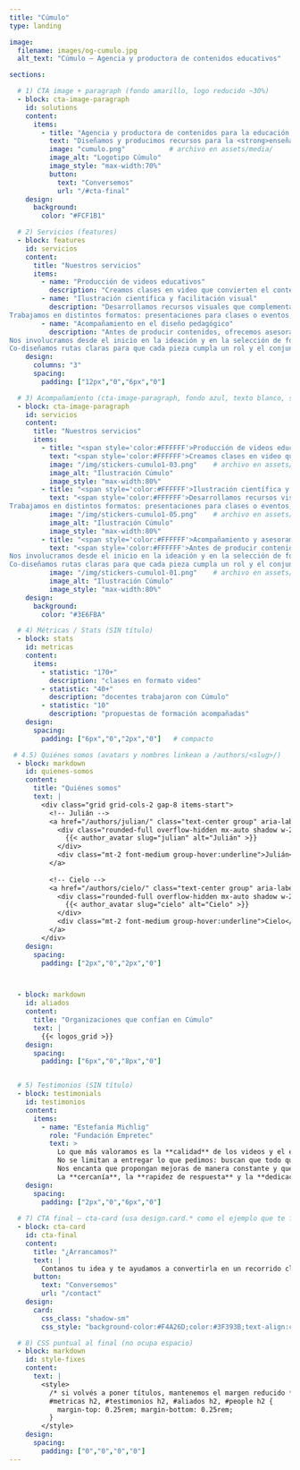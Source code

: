 ```yaml
---
title: "Cúmulo"
type: landing

image:
  filename: images/og-cumulo.jpg
  alt_text: "Cúmulo — Agencia y productora de contenidos educativos"

sections:

  # 1) CTA image + paragraph (fondo amarillo, logo reducido ~30%)
  - block: cta-image-paragraph
    id: solutions
    content:
      items:
        - title: "Agencia y productora de contenidos para la educación y la ciencia"
          text: "Diseñamos y producimos recursos para la <strong>enseñanza y el aprendizaje</strong> en diversos formatos y plataformas. Acompañamos a <strong>docentes y organizaciones</strong> para fortalecer sus propuestas, elegir el formato adecuado para cada contenido, <strong>estructurar guiones</strong> de clases y crear materiales <strong>visuales, audiovisuales y escritos</strong> que acerquen sus iniciativas a las y los estudiantes."
          image: "cumulo.png"           # archivo en assets/media/
          image_alt: "Logotipo Cúmulo"
          image_style: "max-width:70%"
          button:
            text: "Conversemos"
            url: "/#cta-final"
    design:
      background:
        color: "#FCF1B1"

  # 2) Servicios (features)
  - block: features
    id: servicios
    content:
      title: "Nuestros servicios"
      items:
        - name: "Producción de videos educativos"
          description: "Creamos clases en video que convierten el contenido en experiencias de aprendizaje. Desde la ideación y el guion hasta la producción y la edición, integramos recursos audiovisuales en múltiples formatos para comunicar con claridad e impacto."
        - name: "Ilustración científica y facilitación visual"
          description: "Desarrollamos recursos visuales que complementan materiales en proyectos de formación e investigación, para que cada imagen refuerce el contenido y mejore la experiencia de aprendizaje.
Trabajamos en distintos formatos: presentaciones para clases o eventos, pósters científicos, materiales de lectura, entre otros."
        - name: "Acompañamiento en el diseño pedagógico"
          description: "Antes de producir contenidos, ofrecemos asesoramiento para diseñar la propuesta según el perfil de las y los estudiantes y los temas a desarrollar.
Nos involucramos desde el inicio en la ideación y en la selección de formatos, recursos y modalidades del contenido a producir.
Co-diseñamos rutas claras para que cada pieza cumpla un rol y el conjunto mantenga coherencia."
    design:
      columns: "3"
      spacing:
        padding: ["12px","0","6px","0"]

  # 3) Acompañamiento (cta-image-paragraph, fondo azul, texto blanco, sin botón)
  - block: cta-image-paragraph
    id: servicios
    content:
      title: "Nuestros servicios"
      items:
        - title: "<span style='color:#FFFFFF'>Producción de videos educativos</span>"
          text: "<span style='color:#FFFFFF'>Creamos clases en video que convierten el contenido en experiencias de aprendizaje. Desde la ideación y el guion hasta la producción y la edición, integramos recursos audiovisuales en múltiples formatos para comunicar con claridad e impacto."
          image: "/img/stickers-cumulo1-03.png"    # archivo en assets/media/
          image_alt: "Ilustración Cúmulo"
          image_style: "max-width:80%"
        - title: "<span style='color:#FFFFFF'>Ilustración científica y facilitación visual</span>"
          text: "<span style='color:#FFFFFF'>Desarrollamos recursos visuales que complementan materiales en proyectos de formación e investigación, para que cada imagen refuerce el contenido y mejore la experiencia de aprendizaje.
Trabajamos en distintos formatos: presentaciones para clases o eventos, pósters científicos, materiales de lectura, entre otros."
          image: "/img/stickers-cumulo1-05.png"    # archivo en assets/media/
          image_alt: "Ilustración Cúmulo"
          image_style: "max-width:80%"
        - title: "<span style='color:#FFFFFF'>Acompañamiento y asesoramiento pedagógico</span>"
          text: "<span style='color:#FFFFFF'>Antes de producir contenidos, ofrecemos asesoramiento para diseñar la propuesta según el perfil de las y los estudiantes y los temas a desarrollar.
Nos involucramos desde el inicio en la ideación y en la selección de formatos, recursos y modalidades del contenido a producir.
Co-diseñamos rutas claras para que cada pieza cumpla un rol y el conjunto mantenga coherencia."
          image: "/img/stickers-cumulo1-01.png"    # archivo en assets/media/
          image_alt: "Ilustración Cúmulo"
          image_style: "max-width:80%"
    design:
      background:
        color: "#3E6FBA"

  # 4) Métricas / Stats (SIN título)
  - block: stats
    id: metricas
    content:
      items:
        - statistic: "170+"
          description: "clases en formato video"
        - statistic: "40+"
          description: "docentes trabajaron con Cúmulo"
        - statistic: "10"
          description: "propuestas de formación acompañadas"
    design:
      spacing:
        padding: ["6px","0","2px","0"]   # compacto

 # 4.5) Quiénes somos (avatars y nombres linkean a /authors/<slug>/)
  - block: markdown
    id: quienes-somos
    content:
      title: "Quiénes somos"
      text: |
        <div class="grid grid-cols-2 gap-8 items-start">
          <!-- Julián -->
          <a href="/authors/julian/" class="text-center group" aria-label="Ir al perfil de Julián">
            <div class="rounded-full overflow-hidden mx-auto shadow w-28 h-28 md:w-32 md:h-32 flex items-center justify-center">
              {{< author_avatar slug="julian" alt="Julián" >}}
            </div>
            <div class="mt-2 font-medium group-hover:underline">Julián</div>
          </a>
  
          <!-- Cielo -->
          <a href="/authors/cielo/" class="text-center group" aria-label="Ir al perfil de Cielo">
            <div class="rounded-full overflow-hidden mx-auto shadow w-28 h-28 md:w-32 md:h-32 flex items-center justify-center">
              {{< author_avatar slug="cielo" alt="Cielo" >}}
            </div>
            <div class="mt-2 font-medium group-hover:underline">Cielo</div>
          </a>
        </div>
    design:
      spacing:
        padding: ["2px","0","2px","0"]



  - block: markdown
    id: aliados
    content:
      title: "Organizaciones que confían en Cúmulo"
      text: |
        {{< logos_grid >}}
    design:
      spacing:
        padding: ["6px","0","8px","0"]


  # 5) Testimonios (SIN título)
  - block: testimonials
    id: testimonios
    content:
      items:
        - name: "Estefanía Michlig"
          role: "Fundación Empretec"
          text: >
            Lo que más valoramos es la **calidad** de los videos y el enorme **compromiso** con el que trabajan.
            No se limitan a entregar lo que pedimos: buscan que todo quede **claro, atractivo y realmente útil** para el usuario.
            Nos encanta que propongan mejoras de manera constante y que se pongan manos a la obra para lograr un producto cada vez mejor.
            La **cercanía**, la **rapidez de respuesta** y la **dedicación** para asegurarse de que todo quede perfecto hacen que trabajar juntos sea siempre un gusto.
    design:
      spacing:
        padding: ["2px","0","6px","0"]
    
  # 7) CTA final — cta-card (usa design.card.* como el ejemplo que te funciona)
  - block: cta-card
    id: cta-final
    content:
      title: "¿Arrancamos?"
      text: |
        Contanos tu idea y te ayudamos a convertirla en un recorrido claro para tus estudiantes.
      button:
        text: "Conversemos"
        url: "/contact"
    design:
      card:
        css_class: "shadow-sm"
        css_style: "background-color:#F4A26D;color:#3F393B;text-align:center; padding: 2.5rem; border-radius: 1rem;"

  # 8) CSS puntual al final (no ocupa espacio)
  - block: markdown
    id: style-fixes
    content:
      text: |
        <style>
          /* si volvés a poner títulos, mantenemos el margen reducido */
          #metricas h2, #testimonios h2, #aliados h2, #people h2 {
            margin-top: 0.25rem; margin-bottom: 0.25rem;
          }
        </style>
    design:
      spacing:
        padding: ["0","0","0","0"]
---
```

